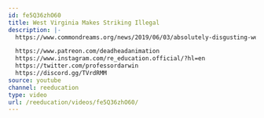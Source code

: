 ```yaml
---
id: fe5Q36zhO60
title: West Virginia Makes Striking Illegal
description: |-
  https://www.commondreams.org/news/2019/06/03/absolutely-disgusting-west-virginia-senate-passes-bill-would-ban-teacher-strikes

  https://www.patreon.com/deadheadanimation
  https://www.instagram.com/re_education.official/?hl=en
  https://twitter.com/professordarwin
  https://discord.gg/TVrdRMM
source: youtube
channel: reeducation
type: video
url: /reeducation/videos/fe5Q36zhO60/
---
```

